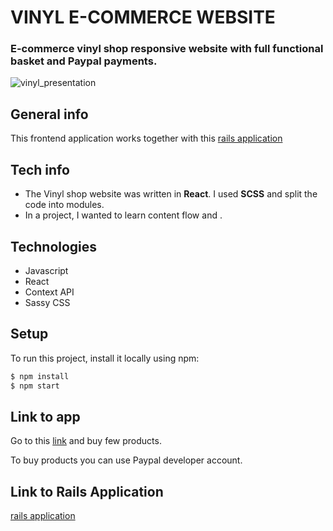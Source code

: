 # VINYL E-COMMERCE WEBSITE

### E-commerce vinyl shop responsive website with full functional basket and Paypal payments.

![vinyl_presentation](https://user-images.githubusercontent.com/61030079/89345176-4c86b300-d6a7-11ea-979c-b1fcb8db82ca.png)

## General info

This frontend application works together with this
[rails application](https://github.com/Strevitz)

## Tech info

- The Vinyl shop website was written in **React**. I used **SCSS** and split the code into
  modules.
- In a project, I wanted to learn content flow and .

## Technologies

- Javascript
- React
- Context API
- Sassy CSS

## Setup

To run this project, install it locally using npm:

```sh
$ npm install
$ npm start
```

## Link to app

Go to this [link](https://vinyl.netlify.app) and buy few products.

To buy products you can use Paypal developer account.

## Link to Rails Application

[rails application](https://github.com/Strevitz/ecommerce-vinyl-react)
